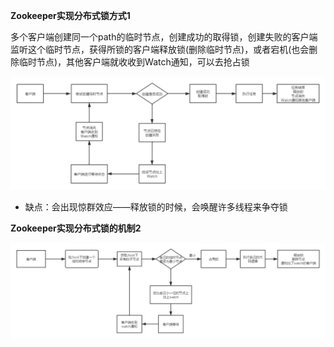**Zookeeper实现分布式锁方式1**

多个客户端创建同一个path的临时节点，创建成功的取得锁，创建失败的客户端监听这个临时节点，获得所锁的客户端释放锁(删除临时节点)，或者宕机(也会删除临时节点)，其他客户端就收收到Watch通知，可以去抢占锁

![1](../0.图片/p\Zookeeper实现分布式锁机制1.png)

* 缺点：会出现惊群效应——释放锁的时候，会唤醒许多线程来争夺锁



**Zookeeper实现分布式锁的机制2**

![1](../0.图片/p\Zookeeper实现分布式锁机制2.png)